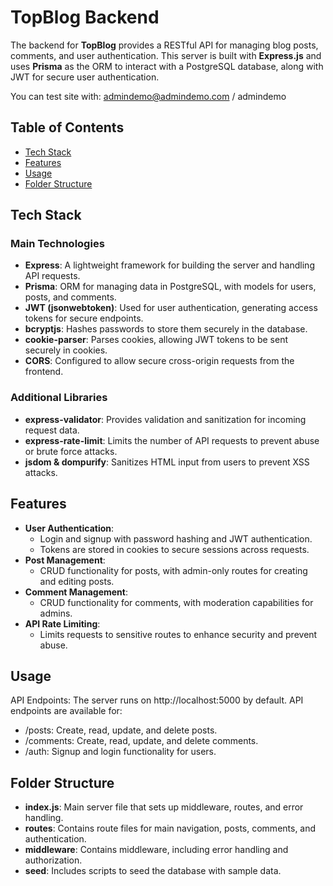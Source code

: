 # TopBlog Backend

The backend for **TopBlog** provides a RESTful API for managing blog posts, comments, and user authentication. This server is built with **Express.js** and uses **Prisma** as the ORM to interact with a PostgreSQL database, along with JWT for secure user authentication.

You can test site with:
admindemo@admindemo.com / admindemo

## Table of Contents

- [Tech Stack](#tech-stack)
- [Features](#features)
- [Usage](#usage)
- [Folder Structure](#folder-structure)

## Tech Stack

### Main Technologies

- **Express**: A lightweight framework for building the server and handling API requests.
- **Prisma**: ORM for managing data in PostgreSQL, with models for users, posts, and comments.
- **JWT (jsonwebtoken)**: Used for user authentication, generating access tokens for secure endpoints.
- **bcryptjs**: Hashes passwords to store them securely in the database.
- **cookie-parser**: Parses cookies, allowing JWT tokens to be sent securely in cookies.
- **CORS**: Configured to allow secure cross-origin requests from the frontend.

### Additional Libraries

- **express-validator**: Provides validation and sanitization for incoming request data.
- **express-rate-limit**: Limits the number of API requests to prevent abuse or brute force attacks.
- **jsdom & dompurify**: Sanitizes HTML input from users to prevent XSS attacks.

## Features

- **User Authentication**:
  - Login and signup with password hashing and JWT authentication.
  - Tokens are stored in cookies to secure sessions across requests.
- **Post Management**:
  - CRUD functionality for posts, with admin-only routes for creating and editing posts.
- **Comment Management**:
  - CRUD functionality for comments, with moderation capabilities for admins.
- **API Rate Limiting**:
  - Limits requests to sensitive routes to enhance security and prevent abuse.

## Usage

API Endpoints: The server runs on http://localhost:5000 by default. API endpoints are available for:

- /posts: Create, read, update, and delete posts.
- /comments: Create, read, update, and delete comments.
- /auth: Signup and login functionality for users.

## Folder Structure

- **index.js**: Main server file that sets up middleware, routes, and error handling.
- **routes**: Contains route files for main navigation, posts, comments, and authentication.
- **middleware**: Contains middleware, including error handling and authorization.
- **seed**: Includes scripts to seed the database with sample data.

